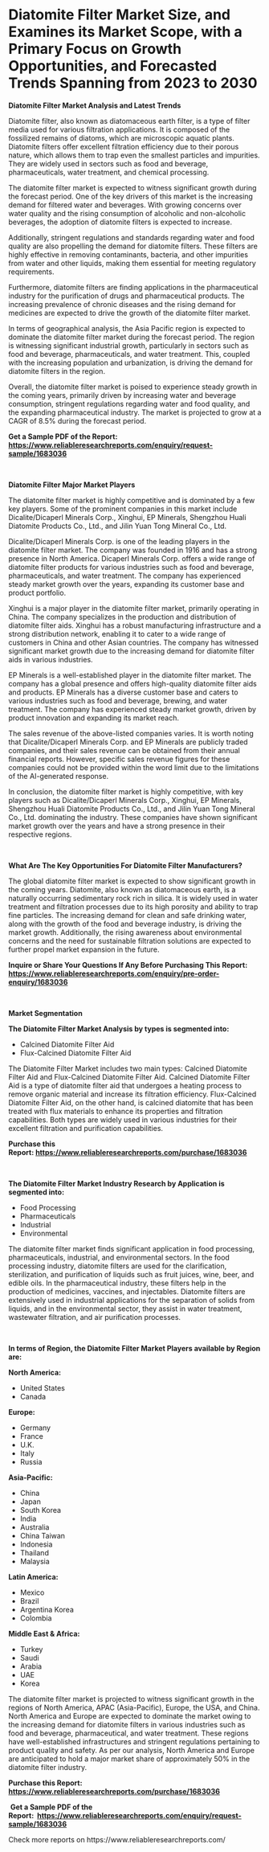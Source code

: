 <p><h1>Diatomite Filter Market Size, and Examines its Market Scope, with a Primary Focus on Growth Opportunities, and Forecasted Trends Spanning from 2023 to 2030</h1></p><p><strong>Diatomite Filter Market Analysis and Latest Trends</strong></p>
<p><p>Diatomite filter, also known as diatomaceous earth filter, is a type of filter media used for various filtration applications. It is composed of the fossilized remains of diatoms, which are microscopic aquatic plants. Diatomite filters offer excellent filtration efficiency due to their porous nature, which allows them to trap even the smallest particles and impurities. They are widely used in sectors such as food and beverage, pharmaceuticals, water treatment, and chemical processing.</p><p>The diatomite filter market is expected to witness significant growth during the forecast period. One of the key drivers of this market is the increasing demand for filtered water and beverages. With growing concerns over water quality and the rising consumption of alcoholic and non-alcoholic beverages, the adoption of diatomite filters is expected to increase.</p><p>Additionally, stringent regulations and standards regarding water and food quality are also propelling the demand for diatomite filters. These filters are highly effective in removing contaminants, bacteria, and other impurities from water and other liquids, making them essential for meeting regulatory requirements.</p><p>Furthermore, diatomite filters are finding applications in the pharmaceutical industry for the purification of drugs and pharmaceutical products. The increasing prevalence of chronic diseases and the rising demand for medicines are expected to drive the growth of the diatomite filter market.</p><p>In terms of geographical analysis, the Asia Pacific region is expected to dominate the diatomite filter market during the forecast period. The region is witnessing significant industrial growth, particularly in sectors such as food and beverage, pharmaceuticals, and water treatment. This, coupled with the increasing population and urbanization, is driving the demand for diatomite filters in the region.</p><p>Overall, the diatomite filter market is poised to experience steady growth in the coming years, primarily driven by increasing water and beverage consumption, stringent regulations regarding water and food quality, and the expanding pharmaceutical industry. The market is projected to grow at a CAGR of 8.5% during the forecast period.</p></p>
<p><strong>Get a Sample PDF of the Report:&nbsp; <a href="https://www.reliableresearchreports.com/enquiry/request-sample/1683036">https://www.reliableresearchreports.com/enquiry/request-sample/1683036</a></strong></p>
<p>&nbsp;</p>
<p><strong>Diatomite Filter Major Market Players</strong></p>
<p><p>The diatomite filter market is highly competitive and is dominated by a few key players. Some of the prominent companies in this market include Dicalite/Dicaperl Minerals Corp., Xinghui, EP Minerals, Shengzhou Huali Diatomite Products Co., Ltd., and Jilin Yuan Tong Mineral Co., Ltd.</p><p>Dicalite/Dicaperl Minerals Corp. is one of the leading players in the diatomite filter market. The company was founded in 1916 and has a strong presence in North America. Dicaperl Minerals Corp. offers a wide range of diatomite filter products for various industries such as food and beverage, pharmaceuticals, and water treatment. The company has experienced steady market growth over the years, expanding its customer base and product portfolio.</p><p>Xinghui is a major player in the diatomite filter market, primarily operating in China. The company specializes in the production and distribution of diatomite filter aids. Xinghui has a robust manufacturing infrastructure and a strong distribution network, enabling it to cater to a wide range of customers in China and other Asian countries. The company has witnessed significant market growth due to the increasing demand for diatomite filter aids in various industries.</p><p>EP Minerals is a well-established player in the diatomite filter market. The company has a global presence and offers high-quality diatomite filter aids and products. EP Minerals has a diverse customer base and caters to various industries such as food and beverage, brewing, and water treatment. The company has experienced steady market growth, driven by product innovation and expanding its market reach.</p><p>The sales revenue of the above-listed companies varies. It is worth noting that Dicalite/Dicaperl Minerals Corp. and EP Minerals are publicly traded companies, and their sales revenue can be obtained from their annual financial reports. However, specific sales revenue figures for these companies could not be provided within the word limit due to the limitations of the AI-generated response.</p><p>In conclusion, the diatomite filter market is highly competitive, with key players such as Dicalite/Dicaperl Minerals Corp., Xinghui, EP Minerals, Shengzhou Huali Diatomite Products Co., Ltd., and Jilin Yuan Tong Mineral Co., Ltd. dominating the industry. These companies have shown significant market growth over the years and have a strong presence in their respective regions.</p></p>
<p>&nbsp;</p>
<p><strong>What Are The Key Opportunities For Diatomite Filter Manufacturers?</strong></p>
<p><p>The global diatomite filter market is expected to show significant growth in the coming years. Diatomite, also known as diatomaceous earth, is a naturally occurring sedimentary rock rich in silica. It is widely used in water treatment and filtration processes due to its high porosity and ability to trap fine particles. The increasing demand for clean and safe drinking water, along with the growth of the food and beverage industry, is driving the market growth. Additionally, the rising awareness about environmental concerns and the need for sustainable filtration solutions are expected to further propel market expansion in the future.</p></p>
<p><strong>Inquire or Share Your Questions If Any Before Purchasing This Report: <a href="https://www.reliableresearchreports.com/enquiry/pre-order-enquiry/1683036">https://www.reliableresearchreports.com/enquiry/pre-order-enquiry/1683036</a></strong></p>
<p>&nbsp;</p>
<p><strong>Market Segmentation</strong></p>
<p><strong>The Diatomite Filter Market Analysis by types is segmented into:</strong></p>
<p><ul><li>Calcined Diatomite Filter Aid</li><li>Flux-Calcined Diatomite Filter Aid</li></ul></p>
<p><p>The Diatomite Filter Market includes two main types: Calcined Diatomite Filter Aid and Flux-Calcined Diatomite Filter Aid. Calcined Diatomite Filter Aid is a type of diatomite filter aid that undergoes a heating process to remove organic material and increase its filtration efficiency. Flux-Calcined Diatomite Filter Aid, on the other hand, is calcined diatomite that has been treated with flux materials to enhance its properties and filtration capabilities. Both types are widely used in various industries for their excellent filtration and purification capabilities.</p></p>
<p><strong>Purchase this Report:&nbsp;<a href="https://www.reliableresearchreports.com/purchase/1683036">https://www.reliableresearchreports.com/purchase/1683036</a></strong></p>
<p>&nbsp;</p>
<p><strong>The Diatomite Filter Market Industry Research by Application is segmented into:</strong></p>
<p><ul><li>Food Processing</li><li>Pharmaceuticals</li><li>Industrial</li><li>Environmental</li></ul></p>
<p><p>The diatomite filter market finds significant application in food processing, pharmaceuticals, industrial, and environmental sectors. In the food processing industry, diatomite filters are used for the clarification, sterilization, and purification of liquids such as fruit juices, wine, beer, and edible oils. In the pharmaceutical industry, these filters help in the production of medicines, vaccines, and injectables. Diatomite filters are extensively used in industrial applications for the separation of solids from liquids, and in the environmental sector, they assist in water treatment, wastewater filtration, and air purification processes.</p></p>
<p>&nbsp;</p>
<p><strong>In terms of Region, the Diatomite Filter Market Players available by Region are:</strong></p>
<p>
    <p> <strong> North America: </strong>
        <ul>
            <li>United States</li>
            <li>Canada</li>
        </ul>
        </p> 
    <p> <strong> Europe: </strong>
        <ul>
            <li>Germany</li>
            <li>France</li>
            <li>U.K.</li>
            <li>Italy</li>
            <li>Russia</li>
        </ul>
        </p> 
    <p> <strong> Asia-Pacific: </strong>
        <ul>
            <li>China</li>
            <li>Japan</li>
            <li>South Korea</li>
            <li>India</li>
            <li>Australia</li>
            <li>China Taiwan</li>
            <li>Indonesia</li>
            <li>Thailand</li>
            <li>Malaysia</li>
        </ul>
        </p> 
    <p> <strong> Latin America: </strong>
        <ul>
            <li>Mexico</li>
            <li>Brazil</li>
            <li>Argentina Korea</li>
            <li>Colombia</li>
        </ul>
        </p> 
    <p> <strong> Middle East & Africa: </strong>
        <ul>
            <li>Turkey</li>
            <li>Saudi</li>
            <li>Arabia</li>
            <li>UAE</li>
            <li>Korea</li>
        </ul>
    </p>
    </p>
<p><p>The diatomite filter market is projected to witness significant growth in the regions of North America, APAC (Asia-Pacific), Europe, the USA, and China. North America and Europe are expected to dominate the market owing to the increasing demand for diatomite filters in various industries such as food and beverage, pharmaceutical, and water treatment. These regions have well-established infrastructures and stringent regulations pertaining to product quality and safety. As per our analysis, North America and Europe are anticipated to hold a major market share of approximately 50% in the diatomite filter industry.</p></p>
<p><strong>Purchase this Report: <a href="https://www.reliableresearchreports.com/purchase/1683036">https://www.reliableresearchreports.com/purchase/1683036</a></strong></p>
<p>&nbsp;<strong>Get a Sample PDF of the Report:&nbsp;&nbsp;<a href="https://www.reliableresearchreports.com/enquiry/request-sample/1683036">https://www.reliableresearchreports.com/enquiry/request-sample/1683036</a></strong></p>
<p><strong></strong></p>
<p>Check more reports on https://www.reliableresearchreports.com/</p>